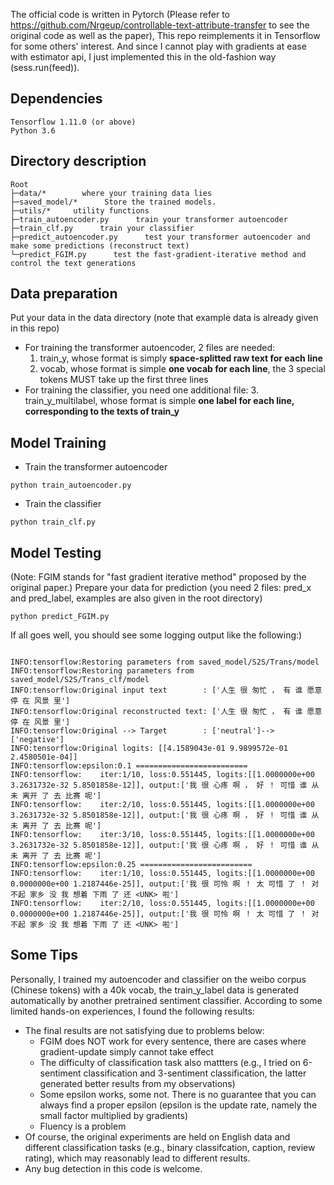The official code is written in Pytorch (Please refer to <https://github.com/Nrgeup/controllable-text-attribute-transfer> to see the original code as well as the paper), 
This repo reimplements it in Tensorflow for some others' interest. And since I cannot play with gradients at ease with estimator api, I just implemented this in the old-fashion way (sess.run(feed)).

## Dependencies
~~~
Tensorflow 1.11.0 (or above)
Python 3.6
~~~

## Directory description
~~~
Root
├─data/*        where your training data lies
├─saved_model/*      Store the trained models.
├─utils/*     utility functions
├─train_autoencoder.py      train your transformer autoencoder
├─train_clf.py      train your classifier
├─predict_autoencoder.py      test your transformer autoencoder and make some predictions (reconstruct text)
└─predict_FGIM.py      test the fast-gradient-iterative method and control the text generations
~~~

## Data preparation

Put your data in the data directory (note that example data is already given in this repo)
- For training the transformer autoencoder, 2 files are needed: 
	1. train_y, whose format is simply **space-splitted raw text for each line**
	2. vocab, whose format is simple **one vocab for each line**, the 3 special tokens MUST take up the first three lines
- For training the classifier, you need one additional file:
	3. train_y_multilabel, whose format is simple **one label for each line, corresponding to the texts of train_y**

## Model Training

- Train the transformer autoencoder

~~~
python train_autoencoder.py
~~~

- Train the classifier

~~~
python train_clf.py
~~~

## Model Testing

(Note: FGIM stands for "fast gradient iterative method" proposed by the original paper.)
Prepare your data for prediction (you need 2 files: pred_x and pred_label, examples are also given in the root directory)
~~~
python predict_FGIM.py
~~~
If all goes well, you should see some logging output like the following:)
~~~

INFO:tensorflow:Restoring parameters from saved_model/S2S/Trans/model
INFO:tensorflow:Restoring parameters from saved_model/S2S/Trans_clf/model
INFO:tensorflow:Original input text        : ['人生 很 匆忙 ， 有 谁 愿意 停 在 风景 里']
INFO:tensorflow:Original reconstructed text: ['人生 很 匆忙 ， 有 谁 愿意 停 在 风景 里']
INFO:tensorflow:Original --> Target        : ['neutral']-->['negative']
INFO:tensorflow:Original logits: [[4.1589043e-01 9.9899572e-01 2.4580501e-04]]
INFO:tensorflow:epsilon:0.1 =========================
INFO:tensorflow:	iter:1/10, loss:0.551445, logits:[[1.0000000e+00 3.2631732e-32 5.8501858e-12]], output:['我 很 心疼 啊 ， 好 ！ 可惜 谁 从未 离开 了 去 比赛 呢']
INFO:tensorflow:	iter:2/10, loss:0.551445, logits:[[1.0000000e+00 3.2631732e-32 5.8501858e-12]], output:['我 很 心疼 啊 ， 好 ！ 可惜 谁 从未 离开 了 去 比赛 呢']
INFO:tensorflow:	iter:3/10, loss:0.551445, logits:[[1.0000000e+00 3.2631732e-32 5.8501858e-12]], output:['我 很 心疼 啊 ， 好 ！ 可惜 谁 从未 离开 了 去 比赛 呢']
INFO:tensorflow:epsilon:0.25 =========================
INFO:tensorflow:	iter:1/10, loss:0.551445, logits:[[1.0000000e+00 0.0000000e+00 1.2187446e-25]], output:['我 很 可怜 啊 ！ 太 可惜 了 ！ 对不起 家乡 没 我 想着 下雨 了 还 <UNK> 啦']
INFO:tensorflow:	iter:2/10, loss:0.551445, logits:[[1.0000000e+00 0.0000000e+00 1.2187446e-25]], output:['我 很 可怜 啊 ！ 太 可惜 了 ！ 对不起 家乡 没 我 想着 下雨 了 还 <UNK> 啦']
~~~

## Some Tips
Personally, I trained my autoencoder and classifier on the weibo corpus (Chinese tokens) with a 40k vocab, the train_y_label data is generated automatically by another pretrained sentiment classifier. According to some limited hands-on experiences, I found the following results:
- The final results are not satisfying due to problems below: 
	- FGIM does NOT work for every sentence, there are cases where gradient-update simply cannot  take effect
	- The difficulty of classification task also mattters (e.g., I tried on 6-sentiment classification and 3-sentiment classification, the latter generated better results from my observations)
	- Some epsilon works, some not. There is no guarantee that you can always find a proper epsilon (epsilon is the update rate, namely the small factor multiplied by gradients)
	- Fluency is a problem
- Of course, the original experiments are held on English data and different classification tasks (e.g., binary classifcation, caption, review rating), which may reasonably lead to different results.
- Any bug detection in this code is welcome.

